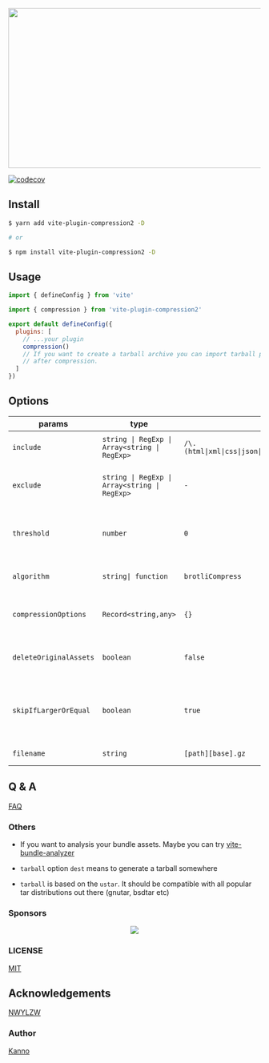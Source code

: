 <p align="center">
<img src="https://socialify.git.ci/nonzzz/vite-plugin-compression/image?description=1&font=KoHo&language=1&logo=https%3A%2F%2Favatars.githubusercontent.com%2Fu%2F65625612%3Fs%3D200%26v%3D4&name=1&owner=1&pattern=Solid&theme=Auto" width="640" height="320" />
</p>

[![codecov](https://codecov.io/gh/nonzzz/vite-plugin-compression/branch/master/graph/badge.svg?token=NG4475OP6B)](https://codecov.io/gh/nonzzz/vite-compression-plugin)

## Install

```bash
$ yarn add vite-plugin-compression2 -D

# or

$ npm install vite-plugin-compression2 -D
```

## Usage

```js
import { defineConfig } from 'vite'

import { compression } from 'vite-plugin-compression2'

export default defineConfig({
  plugins: [
    // ...your plugin
    compression()
    // If you want to create a tarball archive you can import tarball plugin from this package and use
    // after compression.
  ]
})
```

## Options

| params                 | type                                          | default                                                      | description                                                                                |
| ---------------------- | --------------------------------------------- | ------------------------------------------------------------ | ------------------------------------------------------------------------------------------ |
| `include`              | `string \| RegExp \| Array<string \| RegExp>` | `/\.(html\|xml\|css\|json\|js\|mjs\|svg\|yaml\|yml\|toml)$/` | Include all assets matching any of these conditions.                                       |
| `exclude`              | `string \| RegExp \| Array<string \| RegExp>` | `-`                                                          | Exclude all assets matching any of these conditions.                                       |
| `threshold`            | `number`                                      | `0`                                                          | Only assets bigger than this size are processed (in bytes)                                 |
| `algorithm`            | `string\| function`                           | `brotliCompress`                                             | The compression algorithm                                                                  |
| `compressionOptions`   | `Record<string,any>`                          | `{}`                                                         | Compression options for `algorithm`(details see `zlib module`)                             |
| `deleteOriginalAssets` | `boolean`                                     | `false`                                                      | Whether to delete the original assets or not                                               |
| `skipIfLargerOrEqual`  | `boolean`                                     | `true`                                                       | Whether to skip the compression if the result is larger than or equal to the original file |
| `filename`             | `string`                                      | `[path][base].gz`                                            | The target asset filename                                                                  |

## Q & A

[FAQ](./Q&A.md)

### Others

- If you want to analysis your bundle assets. Maybe you can try [vite-bundle-analyzer](https://github.com/nonzzz/vite-bundle-analyzer)

- `tarball` option `dest` means to generate a tarball somewhere

- `tarball` is based on the `ustar`. It should be compatible with all popular tar distributions out there (gnutar, bsdtar etc)

### Sponsors

<p align="center">
  <a href="https://cdn.jsdelivr.net/gh/nonzzz/sponsors/sponsorkit/sponsors.svg">
    <img src="https://cdn.jsdelivr.net/gh/nonzzz/sponsors/sponsorkit/sponsors.svg"/>
  </a>
</p>

### LICENSE

[MIT](./LICENSE)

## Acknowledgements

[NWYLZW](https://github.com/NWYLZW)

### Author

[Kanno](https://github.com/nonzzz)
